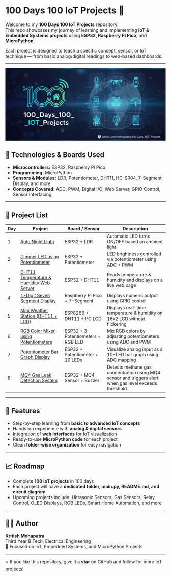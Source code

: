 # 100 Days 100 IoT Projects 🚀

Welcome to my **100 Days 100 IoT Projects** repository!  
This repo showcases my journey of learning and implementing **IoT & Embedded Systems projects** using **ESP32, Raspberry Pi Pico**, and **MicroPython**.  

Each project is designed to teach a specific concept, sensor, or IoT technique — from basic analog/digital readings to web-based dashboards.

---
![100 Days 100 IoT Projects Banner](IMAGES/banner.png)



## 🧰 Technologies & Boards Used

- **Microcontrollers:** ESP32, Raspberry Pi Pico  
- **Programming:** MicroPython  
- **Sensors & Modules:** LDR, Potentiometer, DHT11, HC-SR04, 7-Segment Display, and more  
- **Concepts Covered:** ADC, PWM, Digital I/O, Web Server, GPIO Control, Sensor Interfacing  

---

## 📂 Project List
| Day | Project | Board / Sensor | Description |
|-----|----------|----------------|-------------|
| 1 | [Auto Night Light](Auto_Night_Light_using_LDR_(ESP32_+_MicroPython)/README.md) | ESP32 + LDR | Automatic LED turns ON/OFF based on ambient light |
| 2 | [Dimmer LED using Potentiometer](Dimmer_LED_using_Potentiometer_(MicroPython)/README.md) | ESP32 + Potentiometer | LED brightness controlled via potentiometer using ADC + PWM |
| 3 | [DHT11 Temperature & Humidity Web Server](DHT11_Web_Server_using_ESP32_&_MicroPython/README.md) | ESP32 + DHT11 | Reads temperature & humidity and displays on a live web page |
| 4 | [1-Digit Seven Segment Display](Single_Digit_Seven_Segment_Display_with_Raspberry_Pi-Pico_(MicroPython)/README.md) | Raspberry Pi Pico + 7-Segment | Displays numeric output using GPIO control |
| 5 | [Mini Weather Station (DHT11 + LCD)](DHT11_LCD_Display_using_ESP8266_&_MicroPython/README.md) | ESP8266 + DHT11 + I²C LCD | Displays real-time temperature & humidity on 16x2 LCD without flickering |
| 6 | [RGB Color Mixer using Potentiometers](RGB_Color_Mixer_using_Potentiometers_(ESP32_+_MicroPython)/README.md) | ESP32 + 3 Potentiometers + RGB LED | Mix RGB colors by adjusting potentiometers using ADC and PWM |
| 7 | [Potentiometer Bar Graph Display](Potentiometer_Visualizer/README.md) | ESP32 + Potentiometer + 10 LEDs | Visualize analog input as a 10-LED bar graph using ADC mapping |
| 8 | [MQ4 Gas Leak Detection System](MQ4_Gas_Leak_Detection_System_using_ESP32_and_MicroPython/README.md) | ESP32 + MQ4 Sensor + Buzzer | Detects methane gas concentration using MQ4 sensor and triggers alert when gas level exceeds threshold |

---
## 🌟 Features

- Step-by-step learning from **basic to advanced IoT concepts**  
- Hands-on experience with **analog & digital sensors**  
- Integration of **web interfaces** for IoT visualization  
- Ready-to-use **MicroPython code** for each project  
- Clean **folder-wise organization** for easy navigation  

---

## 📈 Roadmap

- Complete **100 IoT projects** in 100 days  
- Each project will have a **dedicated folder, main.py, README.md, and circuit diagram**  
- Upcoming projects include: Ultrasonic Sensors, Gas Sensors, Relay Control, OLED Displays, RGB LEDs, Smart Home Automation, and more  

---

## 🧑‍💻 Author

**Kritish Mohapatra**  
Third Year B.Tech, Electrical Engineering  
📡 Focused on IoT, Embedded Systems, and MicroPython Projects  

---

⭐ If you like this repository, give it a **star** on GitHub and follow for more IoT projects!
